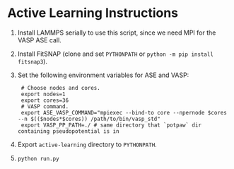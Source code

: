 # Active Learning Instructions

1. Install LAMMPS serially to use this script, since we need MPI for the VASP ASE call.

2. Install FitSNAP (clone and set `PYTHONPATH` or `python -m pip install fitsnap3`).

3. Set the following environment variables for ASE and VASP:

        # Choose nodes and cores.
        export nodes=1
        export cores=36
        # VASP command.
        export ASE_VASP_COMMAND="mpiexec --bind-to core --npernode $cores --n $(($nodes*$cores)) /path/to/bin/vasp_std"
        export VASP_PP_PATH=./ # same directory that `potpaw` dir containing pseudopotential is in

4. Export `active-learning` directory to `PYTHONPATH`.

5. `python run.py`